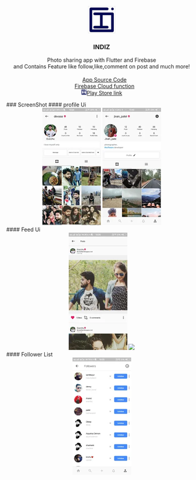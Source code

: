 <p align="center">
      <a href="https://flutter.io/">
        <img src="documentation/logo.png" alt="Logo" width=72 height=72>
      </a>
    
  <h3 align="center">INDIZ</h3>

  <p align="center">
    Photo sharing app with Flutter and Firebase
    <br>
    and Contains Feature like follow,like,comment on post and much more!
    <br>

<br>
<a href="https://github.com/jeen0404/indizapp"><img src="https://visualpharm.com/assets/707/Source%20Code-595b40b65ba036ed117d45b8.svg" width="15" height="15">App Source Code</a><br>
<a href="https://github.com/jeen0404/indiz-cloud-fun"><img src="https://www.seekpng.com/png/detail/788-7884007_google-cloud-functions-icon-google-cloud-dataprep-logo.png" width="15" height="10">Firebase Cloud function</a><br>
<a href="https://play.google.com/store/apps/details?id=xyz.indiz.flutter_app"><img src="documentation/logo.png" width="15" height="15">Play Store link</a>

 </p>
### ScreenShot
#### profile Ui
<div align="center"><img src="documentation/profile.png"> <img src="documentation/profile2.png"><br></div>
#### Feed Ui
<div align="center"><img src="documentation/feed1.png"> <img src="documentation/deed2.png"></div>
#### Follower List
<div align="center"><img src="documentation/follower.png"></div>
 </p>